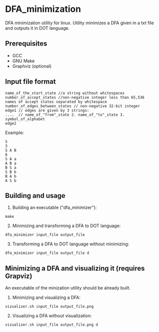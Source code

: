# DFA_minimization
DFA minimization utility for linux. Utility minimizes a DFA given in a txt file and outputs it in DOT language.

## Prerequisites
* GCC
* GNU Make
* Graphviz (optional)

## Input file format
```
name_of_the_start_state //a string without whitespaces
number_of_accept_states //non-negative integer less than 65,536
names of accept states separated by whitespace
number_of_edges_between_states // non-negative 32-bit integer
edge1 // edges are given by 3 strings:
....  // name_of_"from"_state 2. name_of_"to"_state 3. symbol_of_alphabet
edge2 
```
Example:
```
S
3
S A B
6
S A a
A B a
B S a
S B b
B A b
A S b
```


## Building and usage

1. Building an executable ("dfa_minimizer"):
```
make
```

2. Minimizing and transforming a DFA to DOT language:
```
dfa_minimizer input_file output_file
```

3. Transforming a DFA to DOT language without minimizing:
```
dfa_minimizer input_file output_file d
```

## Minimizing a DFA and visualizing it (requires Grapviz)
An executable of the minization utility should be already built.

1. Minimizing and visualizing a DFA:
``` 
vizualizer.sh input_file output_file.png
```

2. Visualizing a DFA without visualization:
```
vizualizer.sh input_file output_file.png d
```
